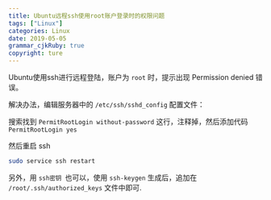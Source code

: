 ```yaml
---
title: Ubuntu远程ssh使用root账户登录时的权限问题
tags: ["Linux"]
categories: Linux
date: 2019-05-05
grammar_cjkRuby: true
copyright: ture
---
```


Ubuntu使用ssh进行远程登陆，账户为 `root` 时，提示出现 Permission denied 错误。

 <!-- more -->

解决办法，编辑服务器中的 `/etc/ssh/sshd_config` 配置文件：

搜索找到 `PermitRootLogin without-password` 这行，注释掉，然后添加代码 `PermitRootLogin yes`

然后重启 ssh

```sh
sudo service ssh restart
```

另外，用 `ssh密钥 `也可以，使用 `ssh-keygen` 生成后，追加在 `/root/.ssh/authorized_keys` 文件中即可.

